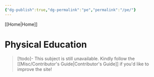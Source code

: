 ```yaml
---
{"dg-publish":true,"dg-permalink":"pe","permalink":"/pe/"}
---
```


[[Home\|Home]]

# Physical Education

>[!todo]- This subject is still unavailable. Kindly follow the [[Misc/Contributor's Guide\|Contributor's Guide]] if you'd like to improve the site!